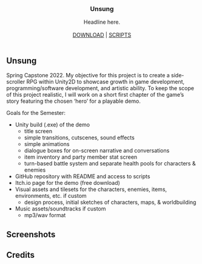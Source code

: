<br/>
<p align="center">
  <h3 align="center">Unsung</h3>

  <p align="center">
    Headline here.
    <br/>
    <br/>
    <a href="#">DOWNLOAD</a> 
    |
    <a href="https://github.com/alshei/Unsung/tree/main/Assets/Scripts">SCRIPTS</a>
    <br/>
    <br/>
  </p>
</p>

## Unsung

Spring Capstone 2022. My objective for this project is to create a side-scroller RPG within Unity2D to showcase growth in game development, programming/software development, and artistic ability. To keep the scope of this project realistic, I will work on a short first chapter of the game’s story featuring
the chosen ‘hero’ for a playable demo.

Goals for the Semester:

* Unity build (.exe) of the demo
  * title screen
  * simple transitions, cutscenes, sound effects
  * simple animations
  * dialogue boxes for on-screen narrative and conversations
  * item inventory and party member stat screen
  * turn-based battle system and separate health pools for characters & enemies
* GitHub repository with README and access to scripts
* Itch.io page for the demo (free download)
* Visual assets and tilesets for the characters, enemies, items, environments, etc. if custom
  * design process, initial sketches of characters, maps, & worldbuilding
* Music assets/soundtracks if custom
  * mp3/wav format

## Screenshots


## Credits 
